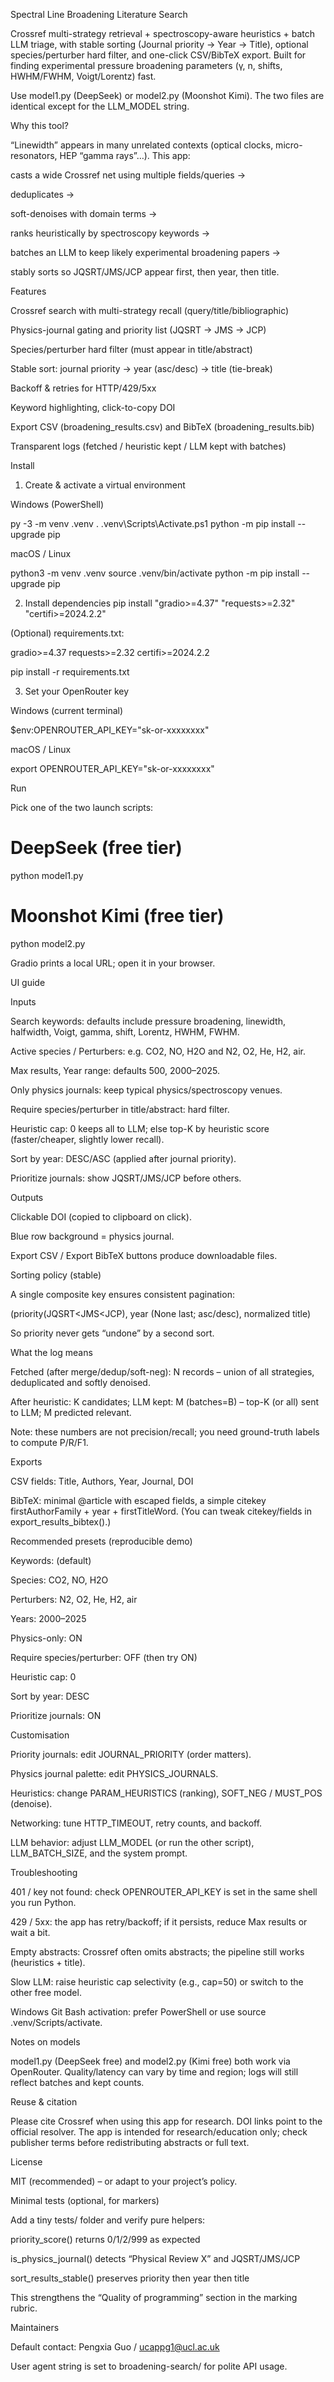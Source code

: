 Spectral Line Broadening Literature Search

Crossref multi-strategy retrieval + spectroscopy-aware heuristics + batch LLM triage, with stable sorting (Journal priority → Year → Title), optional species/perturber hard filter, and one-click CSV/BibTeX export.
Built for finding experimental pressure broadening parameters (γ, n, shifts, HWHM/FWHM, Voigt/Lorentz) fast.

Use model1.py (DeepSeek) or model2.py (Moonshot Kimi). The two files are identical except for the LLM_MODEL string.

Why this tool?

“Linewidth” appears in many unrelated contexts (optical clocks, micro-resonators, HEP “gamma rays”…). This app:

casts a wide Crossref net using multiple fields/queries →

deduplicates →

soft-denoises with domain terms →

ranks heuristically by spectroscopy keywords →

batches an LLM to keep likely experimental broadening papers →

stably sorts so JQSRT/JMS/JCP appear first, then year, then title.

Features

Crossref search with multi-strategy recall (query/title/bibliographic)

Physics-journal gating and priority list (JQSRT → JMS → JCP)

Species/perturber hard filter (must appear in title/abstract)

Stable sort: journal priority → year (asc/desc) → title (tie-break)

Backoff & retries for HTTP/429/5xx

Keyword highlighting, click-to-copy DOI

Export CSV (broadening_results.csv) and BibTeX (broadening_results.bib)

Transparent logs (fetched / heuristic kept / LLM kept with batches)

Install
1) Create & activate a virtual environment

Windows (PowerShell)

py -3 -m venv .venv
. .venv\Scripts\Activate.ps1
python -m pip install --upgrade pip


macOS / Linux

python3 -m venv .venv
source .venv/bin/activate
python -m pip install --upgrade pip

2) Install dependencies
pip install "gradio>=4.37" "requests>=2.32" "certifi>=2024.2.2"


(Optional) requirements.txt:

gradio>=4.37
requests>=2.32
certifi>=2024.2.2

pip install -r requirements.txt

3) Set your OpenRouter key

Windows (current terminal)

$env:OPENROUTER_API_KEY="sk-or-xxxxxxxx"


macOS / Linux

export OPENROUTER_API_KEY="sk-or-xxxxxxxx"

Run

Pick one of the two launch scripts:

# DeepSeek (free tier)
python model1.py

# Moonshot Kimi (free tier)
python model2.py


Gradio prints a local URL; open it in your browser.

UI guide

Inputs

Search keywords: defaults include pressure broadening, linewidth, halfwidth, Voigt, gamma, shift, Lorentz, HWHM, FWHM.

Active species / Perturbers: e.g. CO2, NO, H2O and N2, O2, He, H2, air.

Max results, Year range: defaults 500, 2000–2025.

Only physics journals: keep typical physics/spectroscopy venues.

Require species/perturber in title/abstract: hard filter.

Heuristic cap: 0 keeps all to LLM; else top-K by heuristic score (faster/cheaper, slightly lower recall).

Sort by year: DESC/ASC (applied after journal priority).

Prioritize journals: show JQSRT/JMS/JCP before others.

Outputs

Clickable DOI (copied to clipboard on click).

Blue row background = physics journal.

Export CSV / Export BibTeX buttons produce downloadable files.

Sorting policy (stable)

A single composite key ensures consistent pagination:

(priority(JQSRT<JMS<JCP), year (None last; asc/desc), normalized title)


So priority never gets “undone” by a second sort.

What the log means

Fetched (after merge/dedup/soft-neg): N records – union of all strategies, deduplicated and softly denoised.

After heuristic: K candidates; LLM kept: M (batches=B) – top-K (or all) sent to LLM; M predicted relevant.

Note: these numbers are not precision/recall; you need ground-truth labels to compute P/R/F1.

Exports

CSV fields: Title, Authors, Year, Journal, DOI

BibTeX: minimal @article with escaped fields, a simple citekey
firstAuthorFamily + year + firstTitleWord.
(You can tweak citekey/fields in export_results_bibtex().)

Recommended presets (reproducible demo)

Keywords: (default)

Species: CO2, NO, H2O

Perturbers: N2, O2, He, H2, air

Years: 2000–2025

Physics-only: ON

Require species/perturber: OFF (then try ON)

Heuristic cap: 0

Sort by year: DESC

Prioritize journals: ON

Customisation

Priority journals: edit JOURNAL_PRIORITY (order matters).

Physics journal palette: edit PHYSICS_JOURNALS.

Heuristics: change PARAM_HEURISTICS (ranking), SOFT_NEG / MUST_POS (denoise).

Networking: tune HTTP_TIMEOUT, retry counts, and backoff.

LLM behavior: adjust LLM_MODEL (or run the other script), LLM_BATCH_SIZE, and the system prompt.

Troubleshooting

401 / key not found: check OPENROUTER_API_KEY is set in the same shell you run Python.

429 / 5xx: the app has retry/backoff; if it persists, reduce Max results or wait a bit.

Empty abstracts: Crossref often omits abstracts; the pipeline still works (heuristics + title).

Slow LLM: raise heuristic cap selectivity (e.g., cap=50) or switch to the other free model.

Windows Git Bash activation: prefer PowerShell or use source .venv/Scripts/activate.

Notes on models

model1.py (DeepSeek free) and model2.py (Kimi free) both work via OpenRouter.
Quality/latency can vary by time and region; logs will still reflect batches and kept counts.

Reuse & citation

Please cite Crossref when using this app for research. DOI links point to the official resolver.
The app is intended for research/education only; check publisher terms before redistributing abstracts or full text.

License

MIT (recommended) – or adapt to your project’s policy.

Minimal tests (optional, for markers)

Add a tiny tests/ folder and verify pure helpers:

priority_score() returns 0/1/2/999 as expected

is_physics_journal() detects “Physical Review X” and JQSRT/JMS/JCP

sort_results_stable() preserves priority then year then title

This strengthens the “Quality of programming” section in the marking rubric.

Maintainers

Default contact: Pengxia Guo / ucappg1@ucl.ac.uk

User agent string is set to broadening-search/<version> for polite API usage.